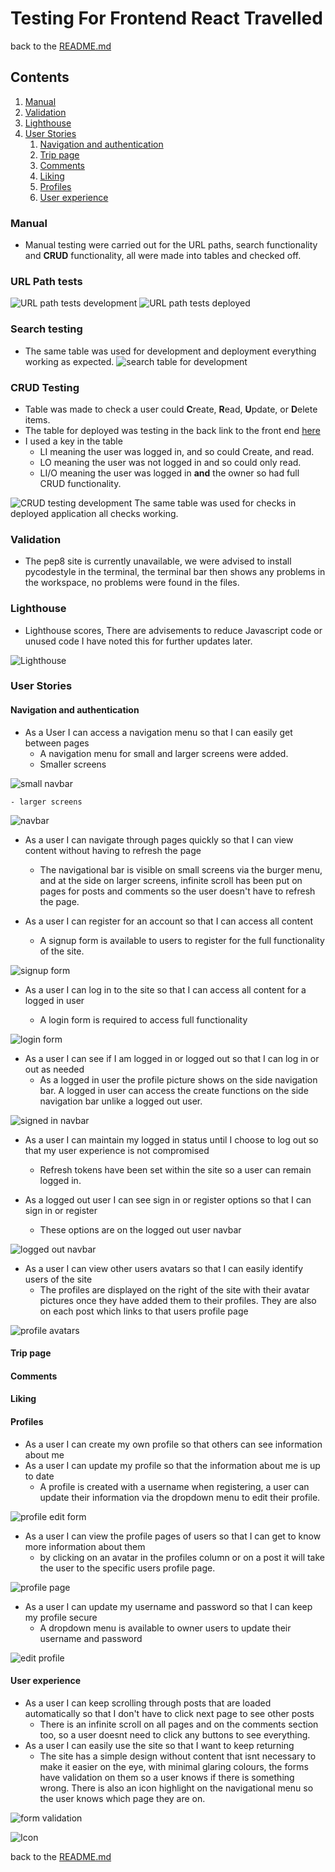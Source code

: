 # Testing For Frontend React Travelled

back to the [README.md](README.md)


## Contents
1. [Manual](#manual)
2. [Validation](#validation)
3. [Lighthouse](#lighthouse)
4. [User Stories](#user-stories)
    1. [Navigation and authentication](#navigation-and-authentication)
    2. [Trip page](#trip-page)
    3. [Comments](#comments)
    4. [Liking](#liking)
    5. [Profiles](#profiles)
    6. [User experience](#user-experience)

### Manual

- Manual testing were carried out for the URL paths, search functionality and **CRUD** functionality, all were made into tables and checked off.

### URL Path tests

![URL path tests development]()
![URL path tests deployed]()

### Search testing
- The same table was used for development and deployment everything working as expected.
![search table for development]()

### CRUD Testing
- Table was made to check a user could **C**reate, **R**ead, **U**pdate, or **D**elete items.
- The table for deployed was testing in the back link to the front end [here](https://github.com/Niged01/travel-checker-api/blob/main/TESTING.md)
- I used a key in the table 
    - LI meaning the user was logged in, and so could Create, and read.
    - LO meaning the user was not logged in and so could only read.
    - LI/O meaning the user was logged in **and** the owner so had full CRUD functionality.

![CRUD testing development]()
The same table was used for checks in deployed application all checks working.
### Validation

- The pep8 site is currently unavailable, we were advised to install pycodestyle in the terminal, the terminal bar then shows any problems in the workspace, no problems were found in the files.

### Lighthouse

- Lighthouse scores, There are advisements to reduce Javascript code or unused code I have noted this for further updates later.

![Lighthouse](./documents/testing/lighthouse.png)
### User Stories
#### Navigation and authentication

- As a User I can access a navigation menu so that I can easily get between pages
    - A navigation menu for small and larger screens were added.
    - Smaller screens

![small navbar](./documents/features/signedinnav.png)

    - larger screens

![navbar](./documents/features/burger.png)

- As a user I can navigate through pages quickly so that I can view content without having to refresh the page
    - The navigational bar is visible on small screens via the burger menu, and at the side on larger screens, infinite scroll has been put on pages for posts and comments so the user doesn't have to refresh the page.

- As a user I can register for an account so that I can access all content
    - A signup form is available to users to register for the full functionality of the site.

![signup form](./documents/features/signuppage.png)

- As a user I can log in to the site so that I can access all content for a logged in user

    - A login form is required to access full functionality

![login form](./documents/features/signinpage.png)

- As a user I can see if I am logged in or logged out so that I can log in or out as needed
    - As a logged in user the profile picture shows on the side navigation bar. A logged in user can access the create functions on the side navigation bar unlike a logged out user.

![signed in navbar](./documents/features/signedinnav.png)

- As a user I can maintain my logged in status until I choose to log out so that my user experience is not compromised
    - Refresh tokens have been set within the site so a user can remain logged in.

- As a logged out user I can see sign in or register options so that I can sign in or register
    - These options are on the logged out user navbar

![logged out navbar](./documents/features/loggedout.png)

- As a user I can view other users avatars so that I can easily identify users of the site
    - The profiles are displayed on the right of the site with their avatar pictures once they have added them to their profiles. They are also on each post which links to that users profile page

![profile avatars](./documents/features/profilepage.png)

#### Trip page

#### Comments

#### Liking

#### Profiles

- As a user I can create my own profile so that others can see information about me
- As a user I can update my profile so that the information about me is up to date
    - A profile is created with a username when registering, a user can update their information via the dropdown menu to edit their profile.

![profile edit form](./documents/features/editprofile.png)

- As a user I can view the profile pages of users so that I can get to know more information about them
    - by clicking on an avatar in the profiles column or on a post it will take the user to the specific users profile page.

![profile page](./documents/features/profilepage.png)

- As a user I can update my username and password so that I can keep my profile secure
    - A dropdown menu is available to owner users to update their username and password

![edit profile](./documents/features/password.png)

#### User experience

- As a user I can keep scrolling through posts that are loaded automatically so that I don't have to click next page to see other posts
    - There is an infinite scroll on all pages and on the comments section too, so a user doesnt need to click any buttons to see everything.
- As a user I can easily use the site so that I want to keep returning
    - The site has a simple design without content that isnt necessary to make it easier on the eye, with minimal glaring colours, the forms have validation on them so a user knows if there is something wrong. There is also an icon highlight on the navigational menu so the user knows which page they are on.

![form validation](./documents/testing/validation.png)

![Icon](./documents/features/signedinnav.png)

back to the [README.md](README.md)
